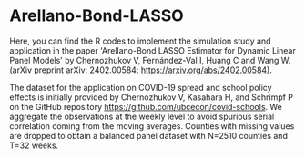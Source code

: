 # Arellano-Bond-LASSO

Here, you can find the R codes to implement the simulation study and application in the paper 'Arellano-Bond LASSO Estimator for Dynamic Linear Panel Models' by Chernozhukov V, Fernández-Val I, Huang C and Wang W. (arXiv preprint arXiv: 2402.00584: https://arxiv.org/abs/2402.00584).

The dataset for the application on COVID-19 spread and school policy effects is initially provided by Chernozhukov V, Kasahara H, and Schrimpf P on the GitHub repository https://github.com/ubcecon/covid-schools. 
We aggregate the observations at the weekly level to avoid spurious serial correlation coming from the moving averages. Counties with missing values are dropped to obtain a balanced panel dataset with N=2510 counties and T=32 weeks.
